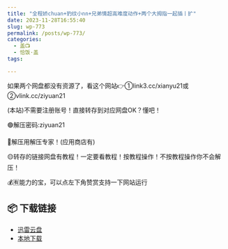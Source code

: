 ```yaml
---
title: "全程娇chuan+豹纹小nn+兄弟情超高难度动作+两个大拇指一起插丨扩"
date: 2023-11-28T16:55:40
slug: wp-773
permalink: /posts/wp-773/
categories:
  - 盖📺
  - 恰饭·盖
tags:

---
```


如果两个网盘都没有资源了，看这个网站👉①link3.cc/xianyu21或②vlink.cc/ziyuan21

(本站)不需要注册账号！直接转存到对应网盘OK？懂吧！

🟢解压密码:ziyuan21

🔵解压用解压专家！(应用商店有)

🟡转存的链接网盘有教程！一定要看教程！按教程操作！不按教程操作你不会解压！

💰🈶能力的宝，可以点左下角赞赏支持一下网站运行

## 📦 下载链接
- [迅雷云盘](https://blziyuan21.com/pay-download/773?key=1d3770211d&down_id=0)
- [本地下载](https://blziyuan21.com/pay-download/773?key=1d3770211d&down_id=1)

